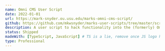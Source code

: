 ```yaml
---
name: Omni CMS User Script
date: 2022-01-01
url: https://mark-snyder.ou.usu.edu/marks-omni-cms-script/
github: https://github.com/mkwsnyder/marks-user-scripts/tree/master/scripts/marks-omni-cms-script
description: A user script to hack functionality into the (formerly) Omni CMS platform.
status: Shipped
madeWith: [TypeScript, JavaScript] # TS is a lie, remove once JS logo has been added
type: Professional
---
```

